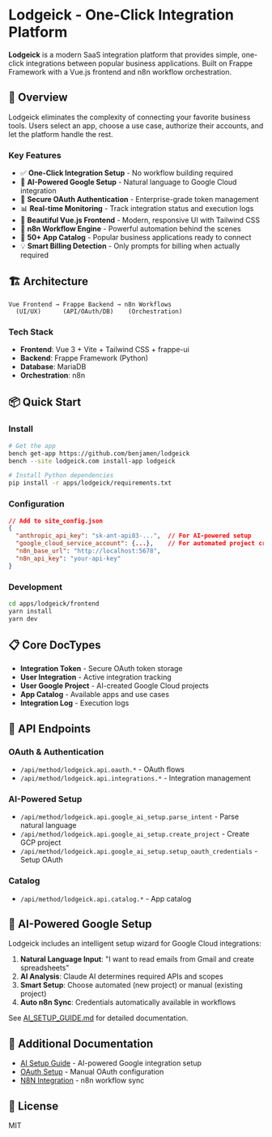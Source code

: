 # Lodgeick - One-Click Integration Platform

**Lodgeick** is a modern SaaS integration platform that provides simple, one-click integrations between popular business applications. Built on Frappe Framework with a Vue.js frontend and n8n workflow orchestration.

## 🎯 Overview

Lodgeick eliminates the complexity of connecting your favorite business tools. Users select an app, choose a use case, authorize their accounts, and let the platform handle the rest.

### Key Features

- ✅ **One-Click Integration Setup** - No workflow building required
- 🤖 **AI-Powered Google Setup** - Natural language to Google Cloud integration
- 🔐 **Secure OAuth Authentication** - Enterprise-grade token management
- 📊 **Real-time Monitoring** - Track integration status and execution logs
- 🎨 **Beautiful Vue.js Frontend** - Modern, responsive UI with Tailwind CSS
- 🔄 **n8n Workflow Engine** - Powerful automation behind the scenes
- 🚀 **50+ App Catalog** - Popular business applications ready to connect
- 💡 **Smart Billing Detection** - Only prompts for billing when actually required

## 🏗️ Architecture

```
Vue Frontend → Frappe Backend → n8n Workflows
  (UI/UX)      (API/OAuth/DB)    (Orchestration)
```

### Tech Stack

- **Frontend**: Vue 3 + Vite + Tailwind CSS + frappe-ui
- **Backend**: Frappe Framework (Python)
- **Database**: MariaDB
- **Orchestration**: n8n

## 📦 Quick Start

### Install

```bash
# Get the app
bench get-app https://github.com/benjamen/lodgeick
bench --site lodgeick.com install-app lodgeick

# Install Python dependencies
pip install -r apps/lodgeick/requirements.txt
```

### Configuration

```json
// Add to site_config.json
{
  "anthropic_api_key": "sk-ant-api03-...",  // For AI-powered setup
  "google_cloud_service_account": {...},    // For automated project creation
  "n8n_base_url": "http://localhost:5678",
  "n8n_api_key": "your-api-key"
}
```

### Development

```bash
cd apps/lodgeick/frontend
yarn install
yarn dev
```

## 📋 Core DocTypes

- **Integration Token** - Secure OAuth token storage
- **User Integration** - Active integration tracking
- **User Google Project** - AI-created Google Cloud projects
- **App Catalog** - Available apps and use cases
- **Integration Log** - Execution logs

## 🔌 API Endpoints

### OAuth & Authentication
- `/api/method/lodgeick.api.oauth.*` - OAuth flows
- `/api/method/lodgeick.api.integrations.*` - Integration management

### AI-Powered Setup
- `/api/method/lodgeick.api.google_ai_setup.parse_intent` - Parse natural language
- `/api/method/lodgeick.api.google_ai_setup.create_project` - Create GCP project
- `/api/method/lodgeick.api.google_ai_setup.setup_oauth_credentials` - Setup OAuth

### Catalog
- `/api/method/lodgeick.api.catalog.*` - App catalog

## 🤖 AI-Powered Google Setup

Lodgeick includes an intelligent setup wizard for Google Cloud integrations:

1. **Natural Language Input**: "I want to read emails from Gmail and create spreadsheets"
2. **AI Analysis**: Claude AI determines required APIs and scopes
3. **Smart Setup**: Choose automated (new project) or manual (existing project)
4. **Auto n8n Sync**: Credentials automatically available in workflows

See [AI_SETUP_GUIDE.md](./AI_SETUP_GUIDE.md) for detailed documentation.

## 📖 Additional Documentation

- [AI Setup Guide](./AI_SETUP_GUIDE.md) - AI-powered Google integration setup
- [OAuth Setup](./OAUTH_SETUP.md) - Manual OAuth configuration
- [N8N Integration](./N8N_INTEGRATION.md) - n8n workflow sync

## 📄 License

MIT
